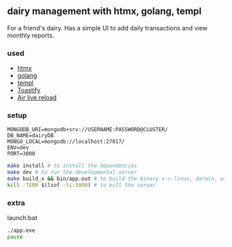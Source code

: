 ## dairy management with htmx, golang, templ

For a friend's dairy. Has a simple UI to add daily transactions and view monthly reports.

### used

-   [htmx](https://htmx.org/)
-   [golang](https://golang.org/)
-   [templ](https://templ.guide/quick-start/installation/)
-   [Toastify](https://github.com/apvarun/toastify-js/blob/master/README.md)
-   [Air live reload](https://github.com/cosmtrek/air)

### setup

```env
MONGODB_URI=mongodb+srv://USERNAME:PASSWORD@CLUSTER/
DB_NAME=dairyDB
MONGO_LOCAL=mongodb://localhost:27017/
ENV=dev
PORT=3000
```

```bash
make install # to install the dependencies
make dev # to run the developmental server
make build_x && bin/app.out # to build the binary x-> linux, darwin, windows
kill -TERM $(lsof -ti:3000) # to kill the server
```

### extra

launch.bat

```bat
./app.exe
pause
```

<!--
"kill -TERM $(lsof -ti:3000)"

insert global data
price ()
quantity

export counter

1. cow, bufallo milk, dahi, paneer, kurauni, kulfi, nauni
1. rate input and edit
1. insert these auto with +
1. insert custom kharcha as well

export thekka
(baaki)insert custom people price

import

1. daily income/outgoing price insert
1. milk (choose from cow buff) -> from 2,3 peoples people&price insert place

note\* daily remaining transfered as other dairy items(dahi, paneer etc)

calc
total quantity imported,remaining,exported
total price sold, bought, to sell
daily calc, monthly calc
-->
